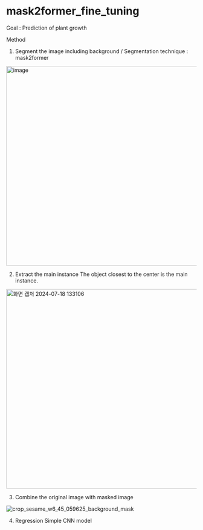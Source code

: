 # mask2former_fine_tuning

Goal : Prediction of plant growth

Method

1. Segment the image including background
/ Segmentation technique : mask2former
<img width="529" alt="image" src="https://github.com/user-attachments/assets/0f50f3cc-0114-40d3-a063-6eb1df850952">

2. Extract the main instance
The object closest to the center is the main instance.
<img width="529" alt="화면 캡처 2024-07-18 133106" src="https://github.com/user-attachments/assets/08f6bbc2-498e-43fd-82ab-261232cb26cf">


3. Combine the original image with masked image

![crop_sesame_w6_45_059625_background_mask](https://github.com/user-attachments/assets/a7bdb41d-768f-4277-b46b-28842b0def96)


4. Regression
Simple CNN model 



